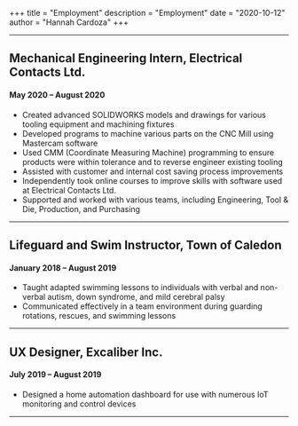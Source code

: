 +++
title = "Employment"
description = "Employment"
date = "2020-10-12"
author = "Hannah Cardoza"
+++

***

## Mechanical Engineering Intern, Electrical Contacts Ltd. 
#### May 2020 – August 2020
* Created advanced SOLIDWORKS models and drawings for various tooling equipment and machining fixtures 
* Developed programs to machine various parts on the CNC Mill using Mastercam software
* Used CMM (Coordinate Measuring Machine) programming to ensure products were within tolerance and to reverse engineer existing tooling
* Assisted with customer and internal cost saving process improvements
* Independently took online courses to improve skills with software used at Electrical Contacts Ltd.
* Supported and worked with various teams, including Engineering, Tool & Die, Production, and Purchasing  

***

## Lifeguard and Swim Instructor, Town of Caledon
#### January 2018 – August 2019
* Taught adapted swimming lessons to individuals with verbal and non-verbal autism, down syndrome, and mild cerebral palsy
* Communicated effectively in a team environment during guarding rotations, rescues, and swimming lessons

***

## UX Designer, Excaliber Inc. 
#### July 2019 – August 2019
* Designed a home automation dashboard for use with numerous IoT monitoring and control devices

***